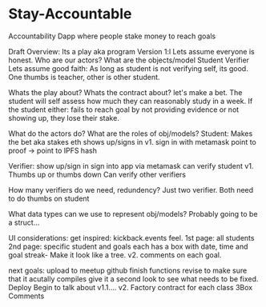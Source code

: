 # Stay-Accountable
Accountability Dapp where people stake money to reach goals

Draft
Overview:
Its a play aka program
Version 1:l
Lets assume everyone is honest.
Who are our actors? What are the objects/model
  Student
   Verifier
Lets assume good faith:
        As long as student is not verifying self, its good.
        One thumbs is teacher, other is other student.
    
Whats the play about? Whats the contract about?
  let's make a bet.
  The student will self assess how much 
  they can reasonably study in a week.
  If the student either: 
    fails to reach goal by not providing evidence or not showing up, they lose their stake.
         
 What do the actors do? What are the roles of obj/models?
  Student:
    Makes the bet aka stakes eth
    shows up/signs in
    v1. sign in with metamask
      point to proof -> point to IPFS hash

  Verifier:
    show up/sign in
     sign into app via metamask
     can verify student
      v1. Thumbs up or thumbs down
     Can verify other verifiers

  How many verifiers do we need, redundency?
    Just two verifier.
     Both need to do thumbs on student
            
  What data types can we use to represent obj/models?
        Probably going to be a struct...
        
  UI considerations:
  get inspired: kickback.events feel.
  1st page:
    all students
  2nd page: 
    specific student and goals
     each has a box with date, time and goal
     streak- Make it look like a tree.
      v2. comments on each goal.

next goals:
    upload to meetup github
    finish functions
    revise to make sure that it acutally compiles
    give it a second look to see what needs to be fixed.
    Deploy
    Begin to talk about v1.1....
    v2. 
      Factory contract for each class
      3Box
      Comments
